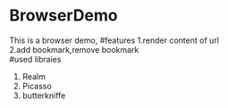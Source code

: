 # BrowserDemo
This is a browser demo,
#features
1.render content of url   
2.add bookmark,remove bookmark   
#used libraies 
1. Realm  
2. Picasso  
3. butterkniffe


